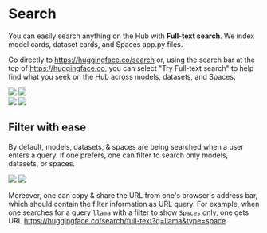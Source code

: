 # Search

You can easily search anything on the Hub with **Full-text search**. We index model cards, dataset cards, and Spaces app.py files.

Go directly to https://huggingface.co/search or, using the search bar at the top of https://huggingface.co, you can select "Try Full-text search" to help find what you seek on the Hub across models, datasets, and Spaces:

<div class="flex justify-center">
<img class="block dark:hidden" src="https://huggingface.co/datasets/huggingface/documentation-images/resolve/main/hub/fulltextsearch1.png"/>
<img class="hidden dark:block" src="https://huggingface.co/datasets/huggingface/documentation-images/resolve/main/hub/fulltextsearch2.png"/>
</div>

<div class="flex justify-center">
<img class="block dark:hidden" src="https://huggingface.co/datasets/huggingface/documentation-images/resolve/main/hub/AlbertFTS1.png"/>
<img class="hidden dark:block" src="https://huggingface.co/datasets/huggingface/documentation-images/resolve/main/hub/AlbertFTS2.png"/>
</div>

## Filter with ease

By default, models, datasets, & spaces are being searched when a user enters a query. If one prefers, one can filter to search only models, datasets, or spaces.

<div class="flex justify-center">
<img class="block dark:hidden" src="https://huggingface.co/datasets/huggingface/documentation-images/resolve/main/Filter%20search%201.png"/>
<img class="hidden dark:block" src="https://huggingface.co/datasets/huggingface/documentation-images/resolve/main/Filter%20search%202.png"/>
</div>

Moreover, one can copy & share the URL from one's browser's address bar, which should contain the filter information as URL query. For example, when one searches for a query `llama` with a filter to show `Spaces` only, one gets URL https://huggingface.co/search/full-text?q=llama&type=space
